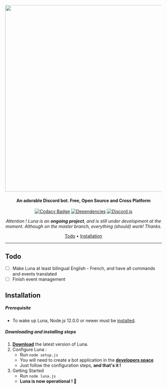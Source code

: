<div align="center">

<img src="https://cdn.glitch.com/cc3ac29e-f4ce-4208-9e45-eadb26258397%2FFinalTest.png?v=1582118840141" width="600px">

#### An adorable Discord bot. Free, Open Source and Cross Platform

[![Codacy Badge](https://img.shields.io/codacy/grade/1770b308454b4ea5915d6b9fe1c631f3?color=2714E0&style=flat-square)](https://www.codacy.com/manual/Asgarrrrr/Luna?utm_source=github.com&amp;utm_medium=referral&amp;utm_content=Asgarrrrr/Luna&amp;utm_campaign=Badge_Grade)
[![Dependencies](https://img.shields.io/david/Asgarrrrr/Luna?color=4F36EC&style=flat-square)](https://david-dm.org/Asgarrrrr/Luna)
[![Discord.js](https://img.shields.io/badge/Discord.js-V.12-7354F6?style=flat-square)](https://www.npmjs.com/package/discord.js)

*Attention ! Luna is an **ongoing project**, and is still under development at the moment. Although on the master branch, everything (should) work! Thanks.*

[Todo](#Todo) • [Installation](#Todo)

---

</div>


## Todo
-   [ ] Make Luna at least bilingual English - French, and have all commands and events translated
-   [ ] Finish event management

## Installation

##### Prerequisite

-   To wake up Luna, Node.js 12.0.0 or newer must be [installed](https://nodejs.org/en/download/).

##### Downloading and installing steps
1. **[Download](https://github.com/Asgarrrrr/Luna/archive/master.zip )** the latest version of Luna.
2. Configure Luna :
    -   Run `node setup.js`
    -   You will need to create a bot application in the **[developers space](https://discordapp.com/developers/applications/me)**
    -   Just follow the configuration steps, **and that's it !**
3. Getting Started
    -   Run `node luna.js`
    -   <b>Luna is now operational ! 🎉<b>
